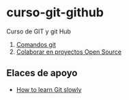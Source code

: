 # curso-git-github
Curso de GIT y git Hub

1. [Comandos git](comandos/readme.md)
2. [Colaborar en proyectos Open Source](colaborador/readme.md)

## Elaces de apoyo

- [How to learn Git slowly](https://dev.to/samuelfaure/how-to-learn-git-slowly-38fa)